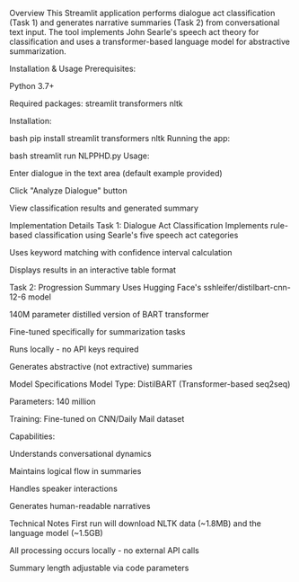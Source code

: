 Overview
This Streamlit application performs dialogue act classification (Task 1) and generates narrative summaries (Task 2) from conversational text input. The tool implements John Searle's speech act theory for classification and uses a transformer-based language model for abstractive summarization.

Installation & Usage
Prerequisites:

Python 3.7+

Required packages: streamlit transformers nltk

Installation:

bash
pip install streamlit transformers nltk
Running the app:

bash
streamlit run NLPPHD.py
Usage:

Enter dialogue in the text area (default example provided)

Click "Analyze Dialogue" button

View classification results and generated summary

Implementation Details
Task 1: Dialogue Act Classification
Implements rule-based classification using Searle's five speech act categories

Uses keyword matching with confidence interval calculation

Displays results in an interactive table format

Task 2: Progression Summary
Uses Hugging Face's sshleifer/distilbart-cnn-12-6 model

140M parameter distilled version of BART transformer

Fine-tuned specifically for summarization tasks

Runs locally - no API keys required

Generates abstractive (not extractive) summaries

Model Specifications
Model Type: DistilBART (Transformer-based seq2seq)

Parameters: 140 million

Training: Fine-tuned on CNN/Daily Mail dataset

Capabilities:

Understands conversational dynamics

Maintains logical flow in summaries

Handles speaker interactions

Generates human-readable narratives

Technical Notes
First run will download NLTK data (~1.8MB) and the language model (~1.5GB)

All processing occurs locally - no external API calls

Summary length adjustable via code parameters
